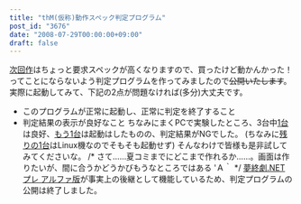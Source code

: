 ```yaml
---
title: "thM(仮称)動作スペック判定プログラム"
post_id: "3676"
date: "2008-07-29T00:00:00+09:00"
draft: false
---
```



[次回作](http://kagaminer.in/)はちょっと要求スペックが高くなりますので、買ったけど動かんかった！ってことにならないよう判定プログラムを作ってみましたので<del>公開いたします</del>。実際に起動してみて、下記の2点が問題なければ(多分)大丈夫です。

  * このプログラムが正常に起動し、正常に判定を終了すること
  * 判定結果の表示が良好なこと
ちなみにまくPCで実験したところ、3台中[1台](/palx190dr)は良好、[もう1台](/netvista-m42slim)は起動はしたものの、判定結果がNGでした。 (ちなみに[残りの1台](/homebuilt-2)はLinux機なのでそもそも起動せず) そんなわけで皆様も是非試してみてくださいな。 /* さて……夏コミまでにどこまで作れるか……。画面は作りたいが、間に合うかどうかびもうなところではある 'Ａ｀ */ [夢終劇.NET プレ アルファ版](/!/thC/)が事実上の後継として機能しているため、判定プログラムの公開は終了しました。
